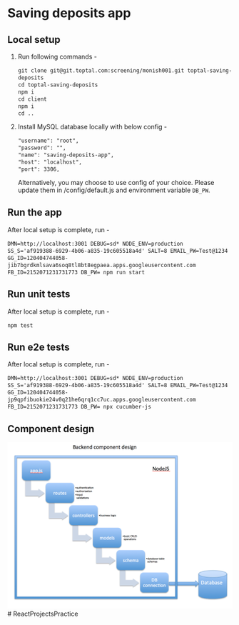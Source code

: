 # Saving deposits app

## Local setup
1. Run following commands -
    ```
    git clone git@git.toptal.com:screening/monish001.git toptal-saving-deposits
    cd toptal-saving-deposits
    npm i
    cd client
    npm i
    cd ..
    ```
2. Install MySQL database locally with below config -
    ```
    "username": "root",
    "password": "",
    "name": "saving-deposits-app",
    "host": "localhost",
    "port": 3306,
    ```
    Alternatively, you may choose to use config of your choice. Please update them in /config/default.js and environment variable `DB_PW`.

## Run the app
After local setup is complete, run -
```
DMN=http://localhost:3001 DEBUG=sd* NODE_ENV=production SS_S='af919388-6929-4b06-a835-19c605518a4d' SALT=8 EMAIL_PW=Test@1234 GG_ID=120404744058-jib7bgrdkmlsava6soq8tl8bt8egpaea.apps.googleusercontent.com FB_ID=2152071231731773 DB_PW= npm run start
```

## Run unit tests
After local setup is complete, run -
```
npm test
```

## Run e2e tests
After local setup is complete, run -
```
DMN=http://localhost:3001 DEBUG=sd* NODE_ENV=production SS_S='af919388-6929-4b06-a835-19c605518a4d' SALT=8 EMAIL_PW=Test@1234 GG_ID=120404744058-jp9qpfibuokie24v0q21he6qrq1cc7uc.apps.googleusercontent.com FB_ID=2152071231731773 DB_PW= npx cucumber-js
```

## Component design
<img src="./README.backend component design.png"/>#   R e a c t P r o j e c t s P r a c t i c e 
 
 